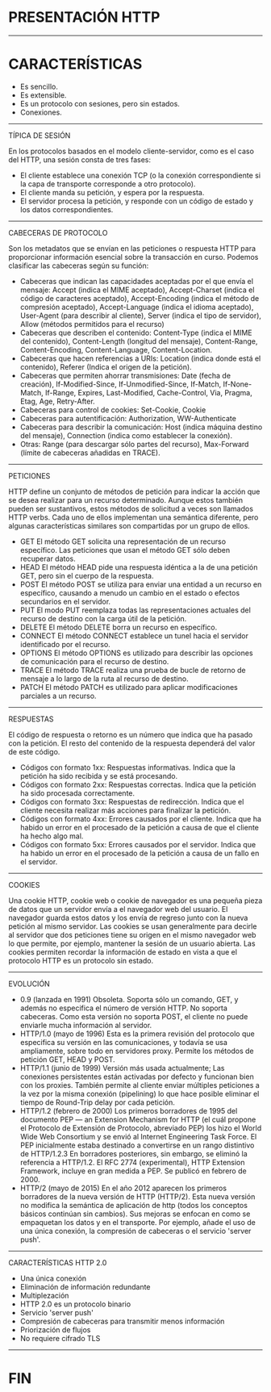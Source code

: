 # PRESENTACIÓN HTTP

---

# CARACTERÍSTICAS

- Es sencillo.
- Es extensible.
- Es un protocolo con sesiones, pero sin estados.
- Conexiones.

---

TÍPICA DE SESIÓN<br>

En los protocolos basados en el modelo cliente-servidor, como es el caso del HTTP, una sesión consta de tres fases:

- El cliente establece una conexión TCP (o la conexión correspondiente si la capa de transporte corresponde a otro protocolo).
- El cliente manda su petición, y espera por la respuesta.
- El servidor procesa la petición, y responde con un código de estado y los datos correspondientes.

---

CABECERAS DE PROTOCOLO<br>

Son los metadatos que se envían en las peticiones o respuesta HTTP para proporcionar información esencial sobre la transacción en curso. Podemos clasificar las cabeceras según su función:

- Cabeceras que indican las capacidades aceptadas por el que envía el mensaje: Accept (indica el MIME aceptado), Accept-Charset (indica el código de caracteres aceptado), Accept-Encoding (indica el método de compresión aceptado), Accept-Language (indica el idioma aceptado), User-Agent (para describir al cliente), Server (indica el tipo de servidor), Allow (métodos permitidos para el recurso)
- Cabeceras que describen el contenido: Content-Type (indica el MIME del contenido), Content-Length (longitud del mensaje), Content-Range, Content-Encoding, Content-Language, Content-Location.
- Cabeceras que hacen referencias a URIs: Location (indica donde está el contenido), Referer (Indica el origen de la petición).
- Cabeceras que permiten ahorrar transmisiones: Date (fecha de creación), If-Modified-Since, If-Unmodified-Since, If-Match, If-None-Match, If-Range, Expires, Last-Modified, Cache-Control, Via, Pragma, Etag, Age, Retry-After.
- Cabeceras para control de cookies: Set-Cookie, Cookie
- Cabeceras para autentificación: Authorization, WW-Authenticate
- Cabeceras para describir la comunicación: Host (indica máquina destino del mensaje), Connection (indica como establecer la conexión).
- Otras: Range (para descargar sólo partes del recurso), Max-Forward (límite de cabeceras añadidas en TRACE).

---

PETICIONES<br>

HTTP define un conjunto de métodos de petición para indicar la acción que se desea realizar para un recurso determinado. Aunque estos también pueden ser sustantivos, estos métodos de solicitud a veces son llamados HTTP verbs. Cada uno de ellos implementan una semántica diferente, pero algunas características similares son compartidas por un grupo de ellos.

- GET
    El método GET  solicita una representación de un recurso específico. Las peticiones que usan el método GET sólo deben recuperar datos.
- HEAD
    El método HEAD pide una respuesta idéntica a la de una petición GET, pero sin el cuerpo de la respuesta.
- POST
    El método POST se utiliza para enviar una entidad a un recurso en específico, causando a menudo un cambio en el estado o efectos secundarios en el servidor.
- PUT
    El modo PUT reemplaza todas las representaciones actuales del recurso de destino con la carga útil de la petición.
- DELETE
    El método DELETE borra un recurso en específico.
- CONNECT
    El método CONNECT establece un tunel hacia el servidor identificado por el recurso.
- OPTIONS
    El método OPTIONS es utilizado para describir las opciones de comunicación para el recurso de destino.
- TRACE
    El método TRACE  realiza una prueba de bucle de retorno de mensaje a lo largo de la ruta al recurso de destino.
- PATCH
    El método PATCH  es utilizado para aplicar modificaciones parciales a un recurso.

---

RESPUESTAS<br>

El código de respuesta o retorno es un número que indica que ha pasado con la petición. El resto del contenido de la respuesta dependerá del valor de este código.

- Códigos con formato 1xx: Respuestas informativas. Indica que la petición ha sido recibida y se está procesando.
- Códigos con formato 2xx: Respuestas correctas. Indica que la petición ha sido procesada correctamente.
- Códigos con formato 3xx: Respuestas de redirección. Indica que el cliente necesita realizar más acciones para finalizar la petición.
- Códigos con formato 4xx: Errores causados por el cliente. Indica que ha habido un error en el procesado de la petición a causa de que el cliente ha hecho algo mal.
- Códigos con formato 5xx: Errores causados por el servidor. Indica que ha habido un error en el procesado de la petición a causa de un fallo en el servidor.

---

COOKIES

Una cookie HTTP, cookie web o cookie de navegador es una pequeña pieza de datos que un servidor envía a el navegador web del usuario. El navegador guarda estos datos y los envía de regreso junto con la nueva petición al mismo servidor. Las cookies se usan generalmente para decirle al servidor que dos peticiones tiene su origen en el mismo navegador web lo que permite, por ejemplo, mantener la sesión de un usuario abierta. Las cookies permiten recordar la información de estado en vista a que el protocolo HTTP es un protocolo sin estado.

---

EVOLUCIÓN

- 0.9 (lanzada en 1991)
    Obsoleta. Soporta sólo un comando, GET, y además no especifica el número de versión HTTP. No soporta cabeceras. Como esta versión no soporta POST, el cliente no puede enviarle mucha información al servidor.
- HTTP/1.0 (mayo de 1996)
    Esta es la primera revisión del protocolo que especifica su versión en las comunicaciones, y todavía se usa ampliamente, sobre todo en servidores proxy. Permite los métodos de petición GET, HEAD y POST.
- HTTP/1.1 (junio de 1999)
    Versión más usada actualmente; Las conexiones persistentes están activadas por defecto y funcionan bien con los proxies. También permite al cliente enviar múltiples peticiones a la vez por la misma conexión (pipelining) lo que hace posible eliminar el tiempo de Round-Trip delay por cada petición.
- HTTP/1.2 (febrero de 2000)
    Los primeros borradores de 1995 del documento PEP — an Extension Mechanism for HTTP (el cuál propone el Protocolo de Extensión de Protocolo, abreviado PEP) los hizo el World Wide Web Consortium y se envió al Internet Engineering Task Force. El PEP inicialmente estaba destinado a convertirse en un rango distintivo de HTTP/1.2.3​ En borradores posteriores, sin embargo, se eliminó la referencia a HTTP/1.2. El RFC 2774 (experimental), HTTP Extension Framework, incluye en gran medida a PEP. Se publicó en febrero de 2000.
- HTTP/2 (mayo de 2015)
    En el año 2012 aparecen los primeros borradores de la nueva versión de HTTP (HTTP/2). Esta nueva versión no modifica la semántica de aplicación de http (todos los conceptos básicos continúan sin cambios). Sus mejoras se enfocan en como se empaquetan los datos y en el transporte. Por ejemplo, añade el uso de una única conexión, la compresión de cabeceras o el servicio 'server push'.

---

CARACTERÍSTICAS HTTP 2.0

- Una única conexión
- Eliminación de información redundante
- Multiplezación
- HTTP 2.0 es un protocolo binario
- Servicio 'server push'
- Compresión de cabeceras para transmitir menos información
- Priorización de flujos
- No requiere cifrado TLS

---

# FIN
